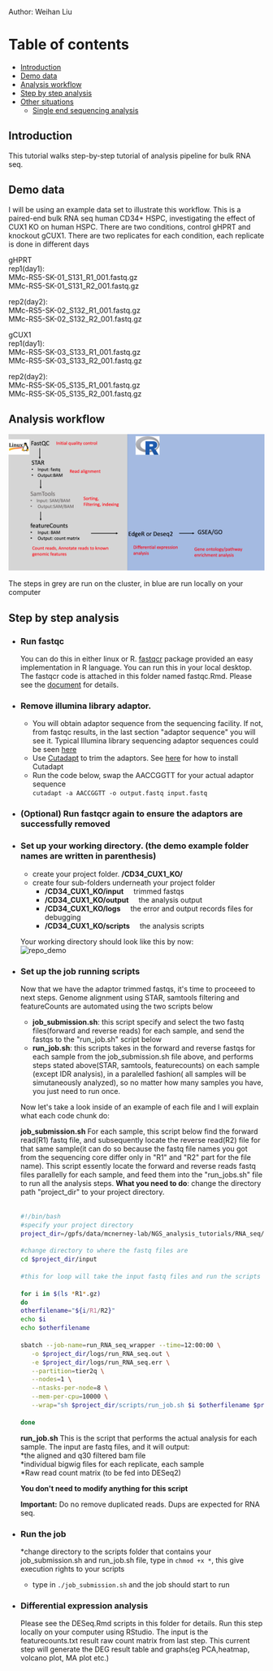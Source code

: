 Author: Weihan Liu

# Table of contents <br>
 - [Introduction](#introduction)
 - [Demo data](#demo_data)
 - [Analysis workflow](#analysis_workflow)
 - [Step by step analysis](#Step_by_step_analysis)
 - [Other situations](#Other_situations) 
    - [Single end sequencing analysis](#single_end_sequencing_analysis)

  
## Introduction <br>
This tutorial walks step-by-step tutorial of analysis pipeline for bulk RNA seq. 

## Demo data
I will be using an example data set to illustrate this workflow. This is a paired-end bulk RNA seq human CD34+ HSPC, investigating the effect of CUX1 KO on human HSPC. There are two conditions, control gHPRT and knockout gCUX1. There are two replicates for each condition, each replicate is done in different days

gHPRT <br>
rep1(day1): <br>
MMc-RS5-SK-01_S131_R1_001.fastq.gz <br>
MMc-RS5-SK-01_S131_R2_001.fastq.gz <br>

rep2(day2): <br>
MMc-RS5-SK-02_S132_R1_001.fastq.gz <br>
MMc-RS5-SK-02_S132_R2_001.fastq.gz <br>

gCUX1 <br>
rep1(day1): <br>
MMc-RS5-SK-03_S133_R1_001.fastq.gz <br>
MMc-RS5-SK-03_S133_R2_001.fastq.gz <br>

rep2(day2): <br>
MMc-RS5-SK-05_S135_R1_001.fastq.gz <br>
MMc-RS5-SK-05_S135_R2_001.fastq.gz <br>


## Analysis workflow
![GitHub Logo](https://github.com/liuweihanty/Bulk_RNA_seq_analysis_tutorial/blob/main/figures/bulk_RNA_seq_analysis_workflow.png)

The steps in grey are run on the cluster, in blue are run locally on your computer

## Step by step analysis
* ### Run fastqc 
  You can do this in either linux or R. [fastqcr](http://www.sthda.com/english/wiki/fastqcr-an-r-package-facilitating-quality-controls-of-sequencing-data-for-large-numbers-of-samples) package provided an easy implementation in R language. You can run this in your local desktop. The fastqcr code is attached in this folder named fastqc.Rmd. Please see the [document](https://github.com/liuweihanty/ChIP_analysis_tutorial/blob/f4982c5fd9c9e25d493fb50f1813dc429562869b/fastqc.Rmd) for details.

* ### Remove illumina library adaptor.
  * You will obtain adaptor sequence from the sequencing facility. If not, from fastqc results, in the last section "adaptor sequence" you will see it. Typical Illumina library sequencing adaptor sequences could be seen [here](https://knowledge.illumina.com/library-preparation/general/library-preparation-general-reference_material-list/000001314) <br>
  * Use [Cutadapt](https://cutadapt.readthedocs.io/en/stable/) to trim the adaptors. See [here](https://cutadapt.readthedocs.io/en/stable/installation.html) for how to install Cutadapt <br>
  * Run the code below, swap the AACCGGTT for your actual adaptor sequence <br>
   ```cutadapt -a AACCGGTT -o output.fastq input.fastq```

* ### (Optional) Run fastqcr again to ensure the adaptors are successfully removed
  
* ### Set up your working directory. (the demo example folder names are written in parenthesis)
  * create your project folder. **/CD34_CUX1_KO/**
  * create four sub-folders underneath your project folder
     * **/CD34_CUX1_KO/input** $~~~$ trimmed fastqs
     * **/CD34_CUX1_KO/output** $~~~$ the analysis output
     * **/CD34_CUX1_KO/logs** $~~~$ the error and output records files for debugging
     * **/CD34_CUX1_KO/scripts** $~~~$ the analysis scripts <br>
     
  Your working directory should look like this by now: <br>
     <img src="https://github.com/liuweihanty/Bulk_RNA_seq_analysis_tutorial/blob/main/figures/working_directory_demo.png" alt="repo_demo" width="350" height="200">

           
* ### Set up the job running scripts
     Now that we have the adaptor trimmed fastqs, it's time to proceeed to next steps. Genome alignment using STAR, samtools filtering and featureCounts are automated using the two scripts below <br>
    * **job_submission.sh**: this script specify and select the two fastq files(forward and reverse reads) for each sample, and send the fastqs to the "run_job.sh" script below
    * **run_job.sh**:  this scripts takes in the forward and reverse fastqs for each sample from the job_submission.sh file above, and performs steps stated above(STAR, samtools, featurecounts) on each sample (except IDR analysis), in a paralelled fashion( all samples will be simutaneously analyzed), so no matter how many samples you have, you just need to run once. <br>

    Now let's take a look inside of an example of each file and I will explain what each code chunk do: <br>
    
    **job_submission.sh** For each sample, this script below find the forward read(R1) fastq file, and subsequently locate the reverse read(R2) file for that same sample(it can do so because the fastq file names you got from the sequencing core differ only in "R1" and "R2" part for the file name). This script essently locate the forward and reverse reads fastq files parallelly for each sample, and feed them into the "run_jobs.sh" file to run all the analysis steps. **What you need to do**: change the directory path "project_dir" to your project directory.
    ```bash
   
    #!/bin/bash
    #specify your project directory
    project_dir=/gpfs/data/mcnerney-lab/NGS_analysis_tutorials/RNA_seq/CD34_CUX1_KO
    
    #change directory to where the fastq files are
    cd $project_dir/input
    
    #this for loop will take the input fastq files and run the scripts for all of them one pair after another
      
    for i in $(ls *R1*.gz)
    do
    otherfilename="${i/R1/R2}"
    echo $i
    echo $otherfilename
    
    sbatch --job-name=run_RNA_seq_wrapper --time=12:00:00 \
       -o $project_dir/logs/run_RNA_seq.out \
       -e $project_dir/logs/run_RNA_seq.err \
       --partition=tier2q \
       --nodes=1 \
       --ntasks-per-node=8 \
       --mem-per-cpu=10000 \
       --wrap="sh $project_dir/scripts/run_job.sh $i $otherfilename $project_dir"
          
    done
   
    ```
          
    **run_job.sh** This is the script that performs the actual analysis for each sample. The input are fastq files, and it will output:<br>
    *the aligned and q30 filtered bam file <br>
    *individual bigwig files for each replicate, each sample <br>
    *Raw read count matrix (to be fed into DESeq2) <br>

    **You don't need to modify anything for this script** <br>

    **Important:** Do no remove duplicated reads. Dups are expected for RNA seq.
  
* ### Run the job
    *change directory to the scripts folder that contains your job_submission.sh and run_job.sh file, type in ``` chmod +x * ```, this give execution rights to your scripts <br>
    * type in ```./job_submission.sh``` and the job should start to run


* ### Differential expression analysis 
  Please see the DESeq.Rmd scripts in this folder for details. Run this step locally on your computer using RStudio. The input is the featurecounts.txt result raw count matrix from last step. This current step will generate the DEG result table and graphs(eg PCA,heatmap, volcano plot, MA plot etc.)


